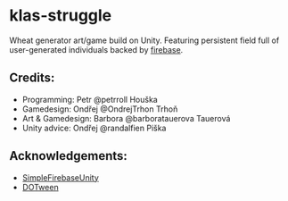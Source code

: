 # klas-struggle
Wheat generator art/game build on Unity. Featuring persistent field full of user-generated individuals backed by [firebase](https://firebase.google.com/).

## Credits: 
- Programming: Petr @petrroll Houška
- Gamedesign: Ondřej @OndrejTrhon Trhoň
- Art & Gamedesign: Barbora @barboratauerova Tauerová
- Unity advice: Ondřej @randalfien Piška

## Acknowledgements: 
- [SimpleFirebaseUnity](https://github.com/dkrprasetya/simple-firebase-unity)
- [DOTween](http://dotween.demigiant.com/)
